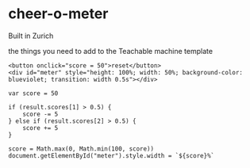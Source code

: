 # cheer-o-meter
Built in Zurich

the things you need to add to the Teachable machine template


```
<button onclick="score = 50">reset</button>
<div id="meter" style="height: 100%; width: 50%; background-color: blueviolet; transition: width 0.5s"></div>
```

```   
var score = 50
```

```
if (result.scores[1] > 0.5) {
    score -= 5
} else if (result.scores[2] > 0.5) {
    score += 5
}

score = Math.max(0, Math.min(100, score))
document.getElementById("meter").style.width = `${score}%`
```
